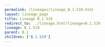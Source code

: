 ```yaml
---
permalink: /lineages/lineage_B.1.519.html
layout: lineage_page
title: Lineage B.1.519
redirect_to: ../lineage.html?lineage=B.1.519
lineage: B.1.519
parent: B.1
children: ['B.1.519']
---
```

